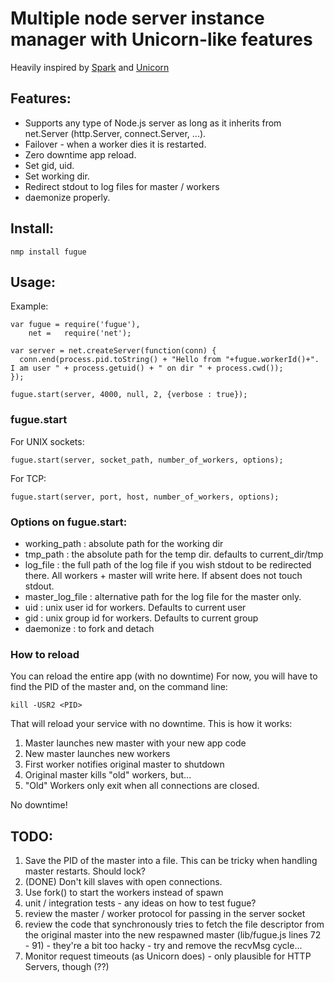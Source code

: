 # Multiple node server instance manager with Unicorn-like features

Heavily inspired by [Spark](http://github.com/senchalabs/spark) and [Unicorn](http://unicorn.bogomips.org/)

## Features:

* Supports any type of Node.js server as long as it inherits from net.Server (http.Server, connect.Server, ...).
* Failover -  when a worker dies it is restarted.
* Zero downtime app reload.
* Set gid, uid.
* Set working dir.
* Redirect stdout to log files for master / workers
* daemonize properly.

## Install:

    nmp install fugue

## Usage:

Example:

    var fugue = require('fugue'),
        net =   require('net');

    var server = net.createServer(function(conn) {
      conn.end(process.pid.toString() + "Hello from "+fugue.workerId()+". I am user " + process.getuid() + " on dir " + process.cwd());
    });

    fugue.start(server, 4000, null, 2, {verbose : true});

### fugue.start

For UNIX sockets:

    fugue.start(server, socket_path, number_of_workers, options);
    
For TCP:

    fugue.start(server, port, host, number_of_workers, options);

### Options on fugue.start:

* working_path : absolute path for the working dir
* tmp_path : the absolute path for the temp dir. defaults to current_dir/tmp
* log_file : the full path of the log file if you wish stdout to be redirected there. All workers + master will write here. If absent does not touch stdout.
* master_log_file : alternative path for the log file for the master only.
* uid : unix user id for workers. Defaults to current user
* gid : unix group id for workers. Defaults to current group
* daemonize : to fork and detach

### How to reload

You can reload the entire app (with no downtime)
For now, you will have to find the PID of the master and, on the command line:

    kill -USR2 <PID>
    
That will reload your service with no downtime.
This is how it works:

1. Master launches new master with your new app code
1. New master launches new workers
1. First worker notifies original master to shutdown
1. Original master kills "old" workers, but...
1. "Old" Workers only exit when all connections are closed.

No downtime!

## TODO:

1. Save the PID of the master into a file. This can be tricky when handling master restarts. Should lock?
1. (DONE) Don't kill slaves with open connections.
1. Use fork() to start the workers instead of spawn
1. unit / integration tests - any ideas on how to test fugue?
1. review the master / worker protocol for passing in the server socket
1. review the code that synchronously tries to fetch the file descriptor from the  original master into the new respawned master (lib/fugue.js lines 72 - 91) - they're a bit too hacky - try and remove the recvMsg cycle...
1. Monitor request timeouts (as Unicorn does) - only plausible for HTTP Servers, though (??)
